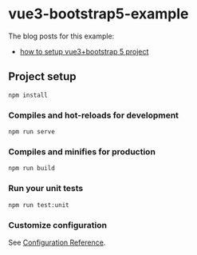 # vue3-bootstrap5-example

The blog posts for this example:

- [how to setup vue3+bootstrap 5 project](https://www.bswen.com/2022/12/vue3-and-bootstrap5.html)

## Project setup

```
npm install
```

### Compiles and hot-reloads for development

```
npm run serve
```

### Compiles and minifies for production

```
npm run build
```

### Run your unit tests

```
npm run test:unit
```

### Customize configuration

See [Configuration Reference](https://cli.vuejs.org/config/).
